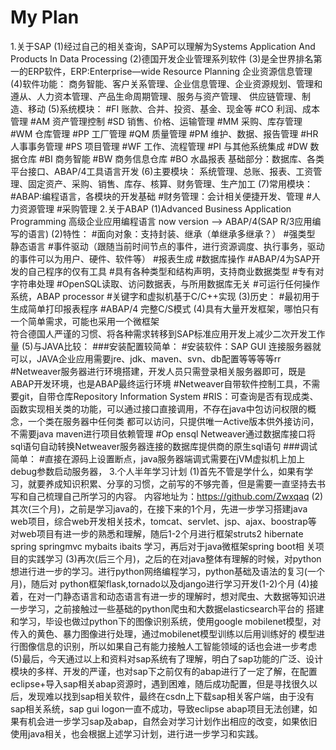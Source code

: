 # My Plan
1.关于SAP
  (1)经过自己的相关查询，SAP可以理解为Systems Application And Products In Data Processing
  (2)德国开发企业管理系列软件
  (3)是全世界排名第一的ERP软件，ERP:Enterprise—wide Resource Planning 企业资源信息管理
  (4)软件功能：
      商务智能、客户关系管理、企业信息管理、企业资源规划、管理和遵从、人力资本管理、产品生命周期管理、服务与资产管理、
      供应链管理、制造、移动
  (5)系统模块：
      #FI 账款、合并、投资、基金、现金等
      #CO 利润、成本管理
      #AM 资产管理控制
      #SD 销售、价格、运输管理
      #MM 采购、库存管理
      #WM 仓库管理
      #PP 工厂管理
      #QM 质量管理
      #PM 维护、数据、报告管理
      #HR 人事事务管理
      #PS 项目管理
      #WF 工作、流程管理
      #PI 与其他系统集成
      #DW 数据仓库
      #BI 商务智能
      #BW 商务信息仓库
      #BO 水晶报表
      基础部分：数据库、各类平台接口、ABAP/4工具语言开发
  (6)主要模块：
      系统管理、总账、报表、工资管理、固定资产、采购、销售、库存、核算、财务管理、生产加工
  (7)常用模块：
      #ABAP:编程语言，各模块的开发基础
      #财务管理：会计相关便捷开发、管理
      #人力资源管理
      #采购管理
2.关于ABAP
  (1)Advanced Business Application Programming 高级企业应用编程语言 now version  --> ABAP/4(SAP R/3应用编写的语言)
  (2)特性：
     #面向对象：支持封装、继承（单继承多继承？）
     #强类型 静态语言
     #事件驱动（跟随当前时间节点的事件，进行资源调度、执行事务，驱动的事件可以为用户、硬件、软件等）
     #报表生成
     #数据库操作
     #ABAP/4为SAP开发的自己程序的仅有工具
     #具有各种类型和结构声明，支持商业数据类型
     #专有对字符串处理
     #OpenSQL读取、访问数据表，与所用数据库无关
     #可运行任何操作系统，ABAP processor
     #关键字和虚拟机基于C/C++实现
  (3)历史：
     #最初用于生成简单打印报表程序
     #ABAP/4 完整C/S模式
  (4)具有大量开发框架，哪怕只有一个简单需求，可能也采用一个微框架   
              符合德国人严谨的习惯、将各种需求转移到SAP标准应用开发上减少二次开发工作量
  (5)与JAVA比较：
     ###安装配置较简单：
        #安装软件：SAP GUI 连接服务器就可以，JAVA企业应用需要jre、jdk、maven、svn、db配置等等等等rr
        #Netweaver服务器进行环境搭建，开发人员只需登录相关服务器即可，既是ABAP开发环境，也是ABAP最终运行环境
        #Netweaver自带软件控制工具，不需要git，自带仓库Repository Information System
        #RIS：可查询是否有现成类、函数实现相关类的功能，可以通过接口直接调用，不存在java中包访问权限的概念，一个类在服务器中任何类
            都可以访问，只提供唯一Active版本供外接访问，不需要java maven进行项目依赖管理
        #Op ensql Netweaver通过数据库接口将sql语句自动转换Netweaver服务器连接的数据库提供商的原生sql语句
     ###调试简单：
        #直接在源码上设置断点，java服务器端调式需要在jVM虚拟机上加上debug参数启动服务器，
3.个人半年学习计划
  (1)首先不管是学什么，如果有学习，就要养成知识积累、分享的习惯，之前写的不够完善，但是需要一直坚持去书写和自己梳理自己所学习的内容。
     内容地址为：https://github.com/Zwxqaq
  (2)其次(三个月)，之前是学习java的，在接下来的1个月，先进一步学习搭建java web项目，综合web开发相关技术，tomcat、servlet、jsp、ajax、boostrap等      对web项目有进一步的熟悉和理解，随后1-2个月进行框架struts2 hibernate spring springmvc mybaits ibaits 学习，再后对于java微框架spring boot相      关项目的实践学习
  (3)再次(后三个月)，之后的在对java整体有理解的时候，对python想进行进一步的学习。进行python网络编程学习，python基础及语法的复习(一个月)，随后对        python框架flask,tornado以及django进行学习开发(1-2)个月
  (4)接着，在对一门静态语言和动态语言有进一步的理解时，想对爬虫、大数据等知识进一步学习，之前接触过一些基础的python爬虫和大数据elasticsearch平台的
     搭建和学习，毕设也做过python下的图像识别系统，使用google mobilenet模型，对传入的黄色、暴力图像进行处理，通过mobilenet模型训练以后用训练好的
     模型进行图像信息的识别，所以如果自己有能力接触人工智能领域的话也会进一步考虑
  (5)最后，今天通过以上和资料对sap系统有了理解，明白了sap功能的广泛、设计模块的多样、开发的严谨，也对sap下之前仅有的abap进行了一定了解，在配置          eclipse+导入sap相关abap资源时，遇到困难，随后成功配置，但是寻找很久以后，发现难以找到sap相关软件，最终在csdn上下载sap相关客户端，由于没有
     sap相关系统，sap gui logon一直不成功，导致eclipse abap项目无法创建，如果有机会进一步学习sap及abap，自然会对学习计划作出相应的改变，如果依旧
     使用java相关，也会根据上述学习计划，进行进一步学习和实践。
